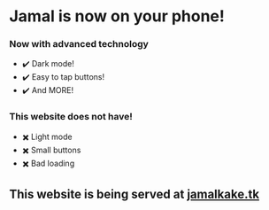 # Jamal is now on your phone!
### Now with advanced technology
- ✔️ Dark mode!
- ✔️ Easy to tap buttons!
- ✔️ And MORE!

### This website does not have!
- ✖️ Light mode
- ✖️ Small buttons
- ✖️ Bad loading

## This website is being served at [jamalkake.tk](https://jamalkake.tk "Jamal?")
